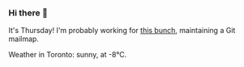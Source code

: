 ### Hi there :wave:

It's Thursday! I'm probably working for [this bunch](https://github.com/kohofinancial), maintaining a Git mailmap.

Weather in Toronto: sunny, at -8°C.
